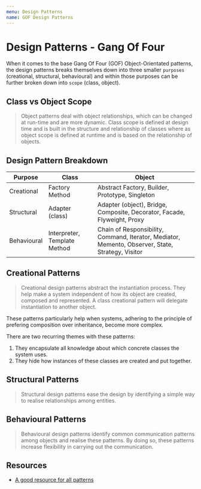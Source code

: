 ```yaml
---
menu: Design Patterns
name: GOF Design Patterns
---
```


# Design Patterns - Gang Of Four

When it comes to the base Gang Of Four (GOF) Object-Orientated patterns, the design patterns breaks themselves down into three smaller `purposes` (creational, structural, behavioural) and within those purposes can be further broken down into `scope` (class, object).

## Class vs Object Scope

> Object patterns deal with object relationships, which can be changed at run-time and are more dynamic. Class scope is defined at design time and is built in the structure and relationship of classes where as object scope is defined at runtime and is based on the relationship of objects.

## Design Pattern Breakdown

| Purpose     | Class                        | Object                                                                                            |
| ----------- | ---------------------------- | ------------------------------------------------------------------------------------------------- |
| Creational  | Factory Method               | Abstract Factory, Builder, Prototype, Singleton                                                   |
| Structural  | Adapter (class)              | Adapter (object), Bridge, Composite, Decorator, Facade, Flyweight, Proxy                          |
| Behavioural | Interpreter, Template Method | Chain of Responsibility, Command, Iterator, Mediator, Memento, Observer, State, Strategy, Visitor |

## Creational Patterns

> Creational design patterns abstract the instantiation process. They help make a system independent of how its object are created, composed and represented. A class creational pattern will delegate instantiation to another object.

These patterns particularly help when systems, adhering to the principle of prefering composition over inheritance, become more complex.

There are two recurring themes with these patterns:

1. They encapsulate all knowledge about which concrete classes the system uses.
2. They hide how instances of these classes are created and put together.

## Structural Patterns

> Structural design patterns ease the design by identifying a simple way to realise relationships among entities.

## Behavioural Patterns

> Behavioural design patterns identify common communication patterns among objects and realise these patterns. By doing so, these patterns increase flexibility in carrying out the communication.

## Resources

- [A good resource for all patterns](https://en.wikipedia.org/wiki/Software_design_pattern#Classification_and_list)
